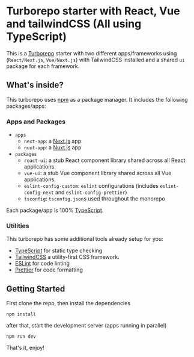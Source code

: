 # Turborepo starter with React, Vue and tailwindCSS (All using TypeScript)

This is a [Turborepo](https://turborepo.org/) starter with two different apps/frameworks using (`React/Next.js`, `Vue/Nuxt.js`) with TailwindCSS installed and a shared `ui` package for each framework.

## What's inside?

This turborepo uses [npm](https://www.npmjs.com/) as a package manager. It includes the following packages/apps:

### Apps and Packages

- `apps`
  - `next-app`: a [Next.js](https://nextjs.org) app
  - `nuxt-app`: a [Nuxt.js](https://nuxtjs.org) app
- `packages`
  - `react-ui`: a stub React component library shared across all React applications.
  - `vue-ui`: a stub Vue component library shared across all Vue applications.
  - `eslint-config-custom`: `eslint` configurations (includes `eslint-config-next` and `eslint-config-prettier`)
  - `tsconfig`: `tsconfig.json`s used throughout the monorepo

Each package/app is 100% [TypeScript](https://www.typescriptlang.org/).

### Utilities

This turborepo has some additional tools already setup for you:

- [TypeScript](https://www.typescriptlang.org/) for static type checking
- [TailwindCSS](https://www.tailwindcss.com/) a utility-first CSS framework.
- [ESLint](https://eslint.org/) for code linting
- [Prettier](https://prettier.io) for code formatting

## Getting Started

First clone the repo, then install the dependencies

```
npm install
```

after that, start the development server (apps running in parallel)

```
npm run dev
```

That's it, enjoy!
